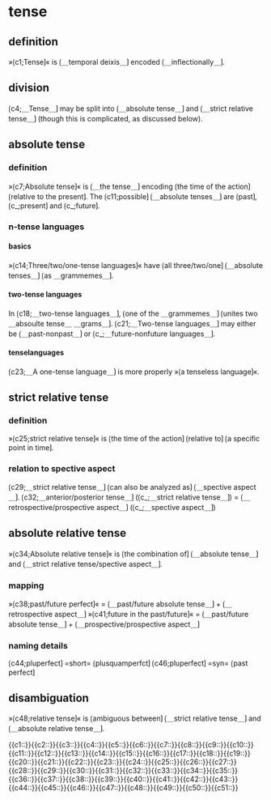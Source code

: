 # tense

## definition

»⟮c1;Tense⟯« is ⟮＿temporal deixis＿⟯ encoded ⟮＿inflectionally＿⟯. 

## division

⟮c4;＿Tense＿⟯ may be split into ⟮＿absolute tense＿⟯ and ⟮＿strict relative tense＿⟯ (though this is complicated, as discussed below).

## absolute tense

### definition

»⟮c7;Absolute tense⟯« is ⟮＿the tense＿⟯ encoding ⟮the time of the action⟯ ⟮relative to the present⟯.
The ⟮c11;possible⟯ ⟮＿absolute tenses＿⟯ are ⟮past⟯, ⟮c_;present⟯ and ⟮c_;future⟯.

### n-tense languages

#### basics

»⟮c14;Three/two/one-tense languages⟯« have ⟮all three/two/one⟯ ⟮＿absolute tenses＿⟯ ⟮as ＿grammemes＿⟯.

#### two-tense languages

In ⟮c18;＿two-tense languages＿⟯, ⟮one of the ＿grammemes＿⟯ ⟮unites two ＿absoulte tense＿ ＿grams＿⟯.
⟮c21;＿Two-tense languages＿⟯ may either be ⟮＿past-nonpast＿⟯ or ⟮c_;＿future-nonfuture languages＿⟯.

#### tenselanguages

⟮c23;＿A one-tense language＿⟯ is more properly »⟮a tenseless language⟯«.

## strict relative tense

### definition

»⟮c25;strict relative tense⟯« is ⟮the time of the action⟯ ⟮relative to⟯ ⟮a specific point in time⟯. 

### relation to spective aspect

⟮c29;＿strict relative tense＿⟯ ⟮can also be analyzed as⟯ ⟮＿spective aspect＿⟯.
⟮c32;＿anterior/posterior tense＿⟯ (⟮c_;＿strict relative tense＿⟯) = ⟮＿retrospective/prospective aspect＿⟯ (⟮c_;＿spective aspect＿⟯)

## absolute relative tense

»⟮c34;Absolute relative tense⟯« is ⟮the combination of⟯ ⟮＿absolute tense＿⟯ and ⟮＿strict relative tense/spective aspect＿⟯.

### mapping

»⟮c38;past/future perfect⟯« = ⟮＿past/future absolute tense＿⟯ + ⟮＿retrospective aspect＿⟯
»⟮c41;future in the past/future⟯« = ⟮＿past/future absolute tense＿⟯ + ⟮＿prospective/prospective aspect＿⟯

### naming details

⟮c44;pluperfect⟯ =short= ⟮plusquamperfct⟯
⟮c46;pluperfect⟯ =syn= ⟮past perfect⟯

## disambiguation

»⟮c48;relative tense⟯« is ⟮ambiguous between⟯ ⟮＿strict relative tense＿⟯ and ⟮＿absolute relative tense＿⟯.

<span class='cloze-dump'>{{c1::}}{{c2::}}{{c3::}}{{c4::}}{{c5::}}{{c6::}}{{c7::}}{{c8::}}{{c9::}}{{c10::}}{{c11::}}{{c12::}}{{c13::}}{{c14::}}{{c15::}}{{c16::}}{{c17::}}{{c18::}}{{c19::}}{{c20::}}{{c21::}}{{c22::}}{{c23::}}{{c24::}}{{c25::}}{{c26::}}{{c27::}}{{c28::}}{{c29::}}{{c30::}}{{c31::}}{{c32::}}{{c33::}}{{c34::}}{{c35::}}{{c36::}}{{c37::}}{{c38::}}{{c39::}}{{c40::}}{{c41::}}{{c42::}}{{c43::}}{{c44::}}{{c45::}}{{c46::}}{{c47::}}{{c48::}}{{c49::}}{{c50::}}{{c51::}}</span>
